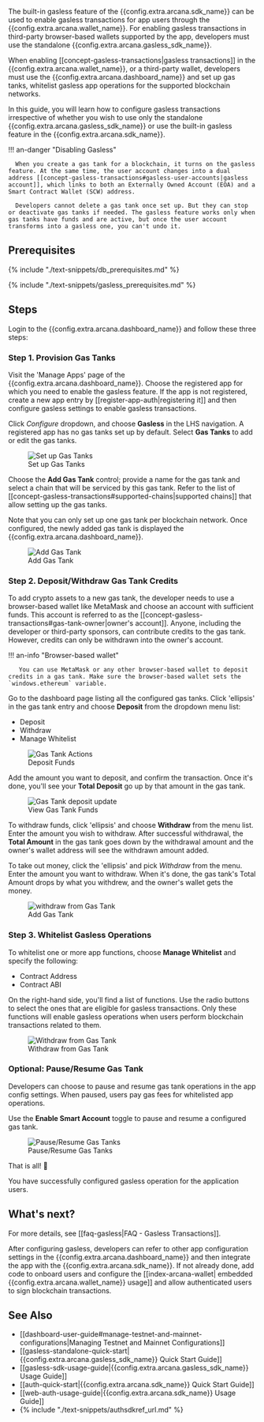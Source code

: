The built-in gasless feature of the {{config.extra.arcana.sdk_name}} can be used to enable gasless transactions for app users through the {{config.extra.arcana.wallet_name}}. For enabling gasless transactions in third-party browser-based wallets supported by the app, developers must use the standalone {{config.extra.arcana.gasless_sdk_name}}.

When enabling [[concept-gasless-transactions|gasless transactions]] in the {{config.extra.arcana.wallet_name}}, or a third-party wallet, developers must use the {{config.extra.arcana.dashboard_name}} and set up gas tanks, whitelist gasless app operations for the supported blockchain networks.

In this guide, you will learn how to configure gasless transactions irrespective of whether you wish to use only the standalone {{config.extra.arcana.gasless_sdk_name}} or use the built-in gasless feature in the {{config.extra.arcana.sdk_name}}.

!!! an-danger "Disabling Gasless" 

      When you create a gas tank for a blockchain, it turns on the gasless feature. At the same time, the user account changes into a dual address [[concept-gasless-transactions#gasless-user-accounts|gasless account]], which links to both an Externally Owned Account (EOA) and a Smart Contract Wallet (SCW) address.

      Developers cannot delete a gas tank once set up. But they can stop or deactivate gas tanks if needed. The gasless feature works only when gas tanks have funds and are active, but once the user account transforms into a gasless one, you can't undo it.

## Prerequisites

{% include "./text-snippets/db_prerequisites.md" %}

{% include "./text-snippets/gasless_prerequisites.md" %}

## Steps

Login to the {{config.extra.arcana.dashboard_name}} and follow these three steps:

### Step 1. Provision Gas Tanks

Visit the 'Manage Apps' page of the {{config.extra.arcana.dashboard_name}}. Choose the registered app for which you need to enable the gasless feature. If the app is not registered, create a new app entry by [[register-app-auth|registering it]] and then configure gasless settings to enable gasless transactions.

Click *Configure* dropdown, and choose **Gasless** in the LHS navigation. A registered app has no gas tanks set up by default.  Select **Gas Tanks** to add or edit the gas tanks.

<figure markdown="span">
  <img src="{{config.extra.arcana.img_dir}}/an_gl_db_new_config.{{config.extra.arcana.img_png}}" alt="Set up Gas Tanks" class="an-screenshots width_85pc"/>
  <figcaption>Set up Gas Tanks</figcaption>
</figure>

Choose the **Add Gas Tank** control; provide a name for the gas tank and select a chain that will be serviced by this gas tank. Refer to the list of [[concept-gasless-transactions#supported-chains|supported chains]] that allow setting up the gas tanks.

Note that you can only set up one gas tank per blockchain network. Once configured, the newly added gas tank is displayed the {{config.extra.arcana.dashboard_name}}.

<figure markdown="span">
  <img src="{{config.extra.arcana.img_dir}}/an_gl_db_add_gas_tank.gif" alt="Add Gas Tank" class="an-screenshots width_85pc"/>
  <figcaption>Add Gas Tank</figcaption>
</figure>


### Step 2. Deposit/Withdraw Gas Tank Credits

To add crypto assets to a new gas tank, the developer needs to use a browser-based wallet like MetaMask and choose an account with sufficient funds. This account is referred to as the [[concept-gasless-transactions#gas-tank-owner|owner's account]]. Anyone, including the developer or third-party sponsors, can contribute credits to the gas tank. However, credits can only be withdrawn into the owner's account.

!!! an-info "Browser-based wallet"

       You can use MetaMask or any other browser-based wallet to deposit credits in a gas tank. Make sure the browser-based wallet sets the `windows.ethereum` variable.

Go to the dashboard page listing all the configured gas tanks. Click 'ellipsis' in the gas tank entry and choose **Deposit** from the dropdown menu list:

* Deposit
* Withdraw
* Manage Whitelist

<figure markdown="span">
  <img src="{{config.extra.arcana.img_dir}}/an_gl_gas_tank_action.{{config.extra.arcana.img_png}}" alt="Gas Tank Actions" class="an-screenshots width_85pc"/>
  <figcaption>Deposit Funds</figcaption>
</figure>

Add the amount you want to deposit, and confirm the transaction. Once it's done, you'll see your **Total Deposit** go up by that amount in the gas tank.

<figure markdown="span">
  <img src="{{config.extra.arcana.img_dir}}/an_gl_db_deposit.gif" alt="Gas Tank deposit update" class="an-screenshots width_85pc"/>
  <figcaption>View Gas Tank Funds</figcaption>
</figure>

To withdraw funds, click 'ellipsis' and choose **Withdraw** from the menu list. Enter the amount you wish to withdraw. After successful withdrawal, the **Total Amount** in the gas tank goes down by the withdrawal amount and the owner's wallet address will see the withdrawn amount added.

To take out money, click the 'ellipsis' and pick *Withdraw* from the menu. Enter the amount you want to withdraw. When it's done, the gas tank's Total Amount drops by what you withdrew, and the owner's wallet gets the money.

<figure markdown="span">
  <img src="{{config.extra.arcana.img_dir}}/an_gl_db_withdraw.gif" alt="withdraw from Gas Tank" class="an-screenshots width_85pc"/>
  <figcaption>Add Gas Tank</figcaption>
</figure>

### Step 3. Whitelist Gasless Operations

To whitelist one or more app functions, choose **Manage Whitelist** and specify the following:

* Contract Address
* Contract ABI

On the right-hand side, you'll find a list of functions. Use the radio buttons to select the ones that are eligible for gasless transactions. Only these functions will enable gasless operations when users perform blockchain transactions related to them.

<figure markdown="span">
  <img src="{{config.extra.arcana.img_dir}}/an_gl_db_whitelist.gif" alt="Withdraw from Gas Tank" class="an-screenshots width_85pc"/>
  <figcaption>Withdraw from Gas Tank</figcaption>
</figure>

### Optional: Pause/Resume Gas Tank

Developers can choose to pause and resume gas tank operations in the app config settings. When paused, users pay gas fees for whitelisted app operations.

Use the **Enable Smart Account** toggle to pause and resume a configured gas tank.

<figure markdown="span">
  <img src="{{config.extra.arcana.img_dir}}/an_gl_gas_tank_pause.{{config.extra.arcana.img_png}}" alt="Pause/Resume Gas Tanks" class="an-screenshots width_85pc"/>
  <figcaption>Pause/Resume Gas Tanks</figcaption>
</figure>

That is all! 🎉

You have successfully configured gasless operation for the application users.  

## What's next?

For more details, see [[faq-gasless|FAQ - Gasless Transactions]].

After configuring gasless, developers can refer to other app configuration settings in the {{config.extra.arcana.dashboard_name}} and then integrate the app with the {{config.extra.arcana.sdk_name}}. If not already done, add code to onboard users and configure the [[index-arcana-wallet| embedded {{config.extra.arcana.wallet_name}} usage]] and allow authenticated users to sign blockchain transactions.

## See Also

* [[dashboard-user-guide#manage-testnet-and-mainnet-configurations|Managing Testnet and Mainnet Configurations]]
* [[gasless-standalone-quick-start|{{config.extra.arcana.gasless_sdk_name}} Quick Start Guide]]
* [[gasless-sdk-usage-guide|{{config.extra.arcana.gasless_sdk_name}} Usage Guide]]
* [[auth-quick-start|{{config.extra.arcana.sdk_name}} Quick Start Guide]] 
* [[web-auth-usage-guide|{{config.extra.arcana.sdk_name}} Usage Guide]]
* {% include "./text-snippets/authsdkref_url.md" %}
